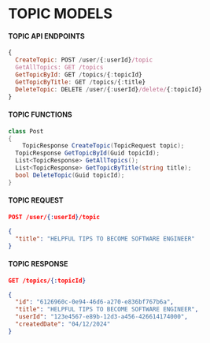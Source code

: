 # TOPIC MODELS

#### TOPIC API ENDPOINTS
```js
{
  CreateTopic: POST /user/{:userId}/topic
  GetAllTopics: GET /topics
  GetTopicById: GET /topics/{:topicId}
  GetTopicByTitle: GET /topics/{:title}
  DeleteTopic: DELETE /user/{:userId}/delete/{:topicId}
}
```

#### TOPIC FUNCTIONS
```csharp
class Post
{
	TopicResponse CreateTopic(TopicRequest topic);
  TopicResponse GetTopicById(Guid topicId);
  List<TopicResponse> GetAllTopics();
  List<TopicResponse> GetTopicByTitle(string title);
  bool DeleteTopic(Guid topicId);
}
```

#### TOPIC REQUEST
```json
POST /user/{:userId}/topic
```
```json
{
  "title": "HELPFUL TIPS TO BECOME SOFTWARE ENGINEER"
}
```


#### TOPIC RESPONSE
```json
GET /topics/{:topicId}
```

```json
{
  "id": "6126960c-0e94-46d6-a270-e836bf767b6a",
  "title": "HELPFUL TIPS TO BECOME SOFTWARE ENGINEER",
  "userId": "123e4567-e89b-12d3-a456-426614174000",
  "createdDate": "04/12/2024"
}
```
